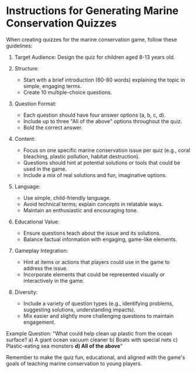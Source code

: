 # Instructions for Generating Marine Conservation Quizzes

When creating quizzes for the marine conservation game, follow these guidelines:

1. Target Audience: Design the quiz for children aged 8-13 years old.

2. Structure:
   - Start with a brief introduction (60-80 words) explaining the topic in simple, engaging terms.
   - Create 10 multiple-choice questions.

3. Question Format:
   - Each question should have four answer options (a, b, c, d).
   - Include up to three "All of the above" options throughout the quiz.
   - Bold the correct answer.

4. Content:
   - Focus on one specific marine conservation issue per quiz (e.g., coral bleaching, plastic pollution, habitat destruction).
   - Questions should hint at potential solutions or tools that could be used in the game.
   - Include a mix of real solutions and fun, imaginative options.

5. Language:
   - Use simple, child-friendly language.
   - Avoid technical terms; explain concepts in relatable ways.
   - Maintain an enthusiastic and encouraging tone.

6. Educational Value:
   - Ensure questions teach about the issue and its solutions.
   - Balance factual information with engaging, game-like elements.

7. Gameplay Integration:
   - Hint at items or actions that players could use in the game to address the issue.
   - Incorporate elements that could be represented visually or interactively in the game.

8. Diversity:
   - Include a variety of question types (e.g., identifying problems, suggesting solutions, understanding impacts).
   - Mix easier and slightly more challenging questions to maintain engagement.

Example Question:
"What could help clean up plastic from the ocean surface?
a) A giant ocean vacuum cleaner
b) Boats with special nets
c) Plastic-eating sea monsters
**d) All of the above**"

Remember to make the quiz fun, educational, and aligned with the game's goals of teaching marine conservation to young players.